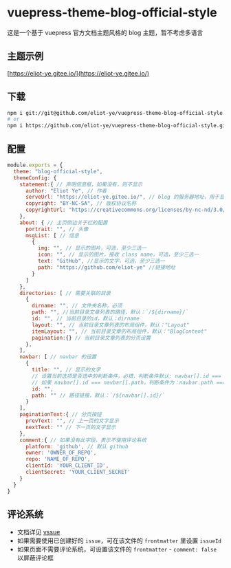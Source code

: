 # vuepress-theme-blog-official-style

这是一个基于 vuepress 官方文档主题风格的 blog 主题，暂不考虑多语言

## 主题示例

[https://eliot-ye.gitee.io/](https://eliot-ye.gitee.io/)

## 下载

```bash
npm i git://git@github.com/eliot-ye/vuepress-theme-blog-official-style.git -S
# or
npm i https://github.com/eliot-ye/vuepress-theme-blog-official-style.git -S
```

## 配置

```js
module.exports = {
  theme: "blog-official-style",
  themeConfig: {
    statement:{ // 声明信息框，如果没有，则不显示
      author: "Eliot Ye", // 作者
      serveUrl: "https://eliot-ye.gitee.io/", // blog 的服务器地址，用于显示文章地址
      copyright: "BY-NC-SA", // 版权协议名称
      copyrightUrl: "https://creativecommons.org/licenses/by-nc-nd/3.0/deed.zh" // 版权协议地址
    },
    about: { // 主页侧边关于栏的配置
      portrait: "", // 头像
      msgList: [ // 信息
        {
          img: "", // 显示的图片，可选，至少三选一
          icon: "", // 显示的图片，接收 class name，可选，至少三选一
          text: "GitHub", //显示的文字，可选，至少三选一
          path: "https://github.com/eliot-ye" //链接地址
        }
      ]
    },
    directories: [ // 需要关联的目录
      {
        dirname: "", // 文件夹名称，必须
        path: "", //当前目录文章列表的路径，默认：`/${dirname}/`
        id: "", // 当前目录的id，默认：dirname
        layout: "", // 当前目录文章列表的布局组件，默认："Layout"
        itemLayout: "", // 当前目录文章的布局组件，默认："BlogContent"
        pagination:{} // 当前目录文章列表的分页设置
      },
    ],
    navbar: [ // navbar 的设置
      {
        title: "", // 显示的文字
        // 设置当前选项是否选中的判断条件，必填，判断条件默认: navbar[].id === directories[].id
        // 如果 navbar[].id === navbar[].path，判断条件为：navbar.path === $route.path
        id: "",
        path: "" // 路径链接，默认：`/${navbar[].id}/`
      }
    ],
    paginationText:{ // 分页按钮
      prevText: "", // 上一页的文字显示
      nextText: "" // 下一页的文字显示
    },
    comment:{ // 如果没有此字段，表示不使用评论系统
      platform: 'github', // 默认 github
      owner: 'OWNER_OF_REPO',
      repo: 'NAME_OF_REPO',
      clientId: 'YOUR_CLIENT_ID',
      clientSecret: 'YOUR_CLIENT_SECRET'
    }
  }
}
```

## 评论系统

- 文档详见 [vssue](https://vssue.js.org/zh/guide/vuepress.html)
- 如果需要使用已创建好的 `issue`，可在该文件的 `frontmatter` 里设置 `issueId`
- 如果页面不需要评论系统，可设置该文件的 `frontmatter` - `comment: false` 以屏蔽评论框
